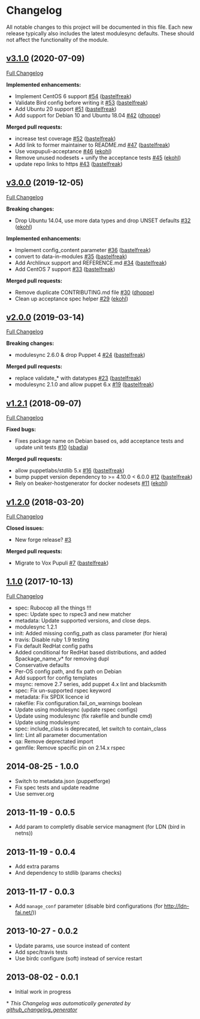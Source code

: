 # Changelog

All notable changes to this project will be documented in this file.
Each new release typically also includes the latest modulesync defaults.
These should not affect the functionality of the module.

## [v3.1.0](https://github.com/voxpupuli/puppet-bird/tree/v3.1.0) (2020-07-09)

[Full Changelog](https://github.com/voxpupuli/puppet-bird/compare/v3.0.0...v3.1.0)

**Implemented enhancements:**

- Implement CentOS 6 support [\#54](https://github.com/voxpupuli/puppet-bird/pull/54) ([bastelfreak](https://github.com/bastelfreak))
- Validate Bird config before writing it [\#53](https://github.com/voxpupuli/puppet-bird/pull/53) ([bastelfreak](https://github.com/bastelfreak))
- Add Ubuntu 20 support [\#51](https://github.com/voxpupuli/puppet-bird/pull/51) ([bastelfreak](https://github.com/bastelfreak))
- Add support for Debian 10 and Ubuntu 18.04 [\#42](https://github.com/voxpupuli/puppet-bird/pull/42) ([dhoppe](https://github.com/dhoppe))

**Merged pull requests:**

- increase test coverage [\#52](https://github.com/voxpupuli/puppet-bird/pull/52) ([bastelfreak](https://github.com/bastelfreak))
- Add link to former maintainer to README.md [\#47](https://github.com/voxpupuli/puppet-bird/pull/47) ([bastelfreak](https://github.com/bastelfreak))
- Use voxpupuli-acceptance [\#46](https://github.com/voxpupuli/puppet-bird/pull/46) ([ekohl](https://github.com/ekohl))
- Remove unused nodesets + unify the acceptance tests [\#45](https://github.com/voxpupuli/puppet-bird/pull/45) ([ekohl](https://github.com/ekohl))
- update repo links to https [\#43](https://github.com/voxpupuli/puppet-bird/pull/43) ([bastelfreak](https://github.com/bastelfreak))

## [v3.0.0](https://github.com/voxpupuli/puppet-bird/tree/v3.0.0) (2019-12-05)

[Full Changelog](https://github.com/voxpupuli/puppet-bird/compare/v2.0.0...v3.0.0)

**Breaking changes:**

- Drop Ubuntu 14.04, use more data types and drop UNSET defaults [\#32](https://github.com/voxpupuli/puppet-bird/pull/32) ([ekohl](https://github.com/ekohl))

**Implemented enhancements:**

- Implement config\_content parameter [\#36](https://github.com/voxpupuli/puppet-bird/pull/36) ([bastelfreak](https://github.com/bastelfreak))
- convert to data-in-modules [\#35](https://github.com/voxpupuli/puppet-bird/pull/35) ([bastelfreak](https://github.com/bastelfreak))
- Add Archlinux support and REFERENCE.md [\#34](https://github.com/voxpupuli/puppet-bird/pull/34) ([bastelfreak](https://github.com/bastelfreak))
- Add CentOS 7 support [\#33](https://github.com/voxpupuli/puppet-bird/pull/33) ([bastelfreak](https://github.com/bastelfreak))

**Merged pull requests:**

- Remove duplicate CONTRIBUTING.md file [\#30](https://github.com/voxpupuli/puppet-bird/pull/30) ([dhoppe](https://github.com/dhoppe))
- Clean up acceptance spec helper [\#29](https://github.com/voxpupuli/puppet-bird/pull/29) ([ekohl](https://github.com/ekohl))

## [v2.0.0](https://github.com/voxpupuli/puppet-bird/tree/v2.0.0) (2019-03-14)

[Full Changelog](https://github.com/voxpupuli/puppet-bird/compare/v1.2.1...v2.0.0)

**Breaking changes:**

- modulesync 2.6.0 & drop Puppet 4 [\#24](https://github.com/voxpupuli/puppet-bird/pull/24) ([bastelfreak](https://github.com/bastelfreak))

**Merged pull requests:**

- replace validate\_\* with datatypes [\#23](https://github.com/voxpupuli/puppet-bird/pull/23) ([bastelfreak](https://github.com/bastelfreak))
- modulesync 2.1.0 and allow puppet 6.x [\#19](https://github.com/voxpupuli/puppet-bird/pull/19) ([bastelfreak](https://github.com/bastelfreak))

## [v1.2.1](https://github.com/voxpupuli/puppet-bird/tree/v1.2.1) (2018-09-07)

[Full Changelog](https://github.com/voxpupuli/puppet-bird/compare/v1.2.0...v1.2.1)

**Fixed bugs:**

- Fixes package name on Debian based os, add acceptance tests and update unit tests [\#10](https://github.com/voxpupuli/puppet-bird/pull/10) ([sbadia](https://github.com/sbadia))

**Merged pull requests:**

- allow puppetlabs/stdlib 5.x [\#16](https://github.com/voxpupuli/puppet-bird/pull/16) ([bastelfreak](https://github.com/bastelfreak))
- bump puppet version dependency to \>= 4.10.0 \< 6.0.0 [\#12](https://github.com/voxpupuli/puppet-bird/pull/12) ([bastelfreak](https://github.com/bastelfreak))
- Rely on beaker-hostgenerator for docker nodesets [\#11](https://github.com/voxpupuli/puppet-bird/pull/11) ([ekohl](https://github.com/ekohl))

## [v1.2.0](https://github.com/voxpupuli/puppet-bird/tree/v1.2.0) (2018-03-20)

[Full Changelog](https://github.com/voxpupuli/puppet-bird/compare/1.1.0...v1.2.0)

**Closed issues:**

- New forge release? [\#3](https://github.com/voxpupuli/puppet-bird/issues/3)

**Merged pull requests:**

- Migrate to Vox Pupuli [\#7](https://github.com/voxpupuli/puppet-bird/pull/7) ([bastelfreak](https://github.com/bastelfreak))

## [1.1.0](https://github.com/voxpupuli/puppet-bird/tree/1.1.0) (2017-10-13)

[Full Changelog](https://github.com/voxpupuli/puppet-bird/compare/1.0.0...1.1.0)

* spec: Rubocop all the things !!!
* spec: Update spec to rspec3 and new matcher
* metadata: Update supported versions, and close deps.
* modulesync 1.2.1
* init: Added missing config_path as class parameter (for hiera)
* travis: Disable ruby 1.9 testing
* Fix default RedHat config paths
* Added conditional for RedHat based distributions, and added $package_name_v* for removing dupl
* Conservative defaults
* Per-OS config path, and fix path on Debian
* Add support for config templates
* msync: remove 2.7 series, add puppet 4.x lint and blacksmith
* spec: Fix un-supported rspec keyword
* metadata: Fix SPDX licence id
* rakefile: Fix configuration.fail_on_warnings boolean
* Update using modulesync (update rspec configs)
* Update using modulesync (fix rakefile and bundle cmd)
* Update using modulesync
* spec: include_class is deprecated, let switch to contain_class
* lint: Lint all parameter documentation
* qa: Remove deprectated import
* gemfile: Remove specific pin on 2.14.x rspec

## 2014-08-25 - 1.0.0
* Switch to metadata.json (puppetforge)
* Fix spec tests and update readme
* Use semver.org

## 2013-11-19 - 0.0.5
* Add param to completly disable service managment (for LDN (bird in netns))

## 2013-11-19 - 0.0.4
* Add extra params
* And dependency to stdlib (params checks)

## 2013-11-17 - 0.0.3
* Add `manage_conf` parameter (disable bird configurations (for http://ldn-fai.net/))

## 2013-10-27 - 0.0.2
* Update params, use source instead of content
* Add spec/travis tests
* Use birdc configure (soft) instead of service restart

## 2013-08-02 - 0.0.1
* Initial work in progress


\* *This Changelog was automatically generated by [github_changelog_generator](https://github.com/github-changelog-generator/github-changelog-generator)*
